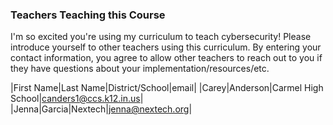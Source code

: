 ### Teachers Teaching this Course

I'm so excited you're using my curriculum to teach cybersecurity!  Please introduce yourself to other teachers using this curriculum.  By entering your contact information, you agree to allow other teachers to reach out to you if they have questions about your implementation/resources/etc.

|First Name|Last Name|District/School|email|
|Carey|Anderson|Carmel High School|canders1@ccs.k12.in.us|
|Jenna|Garcia|Nextech|jenna@nextech.org|
